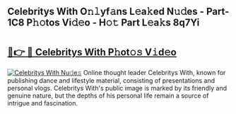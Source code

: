 ## Celebritys With O𝚗𝚕yf𝚊ns L𝚎a𝚔ed N𝚞𝚍es - Part-1C8 P𝚑𝚘tos Vi𝚍𝚎o - H𝚘𝚝 Part L𝚎a𝚔s 8q7Yi

# <h2><a href="http://kf15x5.oniu.top/?m=Celebritys+With">🔗👉 🔴 Celebritys With P𝚑ot𝚘𝚜 V𝚒d𝚎o</a></h2>

[![Celebritys With Nu𝚍e𝚜](https://i.imgur.com/0qMVB7G.gif)](http://kf15x5.oniu.top/?m=Celebritys+With)
Online thought leader Celebritys With, known for publishing dance and lifestyle material, consisting of presentations and personal vlogs. Celebritys With's public image is marked by its friendly and genuine nature, but the depths of his personal life remain a source of intrigue and fascination.  
